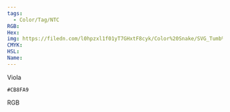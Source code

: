 ```yaml
---
tags:
  - Color/Tag/NTC
RGB:
Hex:
img: https://filedn.com/l0hpzxl1f01yT7GHxtF8cyk/Color%20Snake/SVG_Tumb%20Mass%20No%20Name/CB8FA9.svg
CMYK:
HSL:
Name:
---
```

Viola
```palette
#CB8FA9
```
RGB

